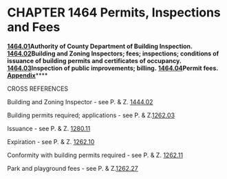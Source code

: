 CHAPTER 1464 Permits, Inspections and Fees
==========================================

[**1464.01**](58e39eb5.html)**Authority of County Department of Building
Inspection.** [**1464.02**](58e9d3cb.html)**Building and Zoning
Inspectors; fees; inspections; conditions of issuance of building
permits and certificates of occupancy.**
[**1464.03**](59044f8e.html)**Inspection of public improvements;
billing.** [**1464.04**](590733b4.html)**Permit fees.**
[**Appendix**](5928797e.html)****

CROSS REFERENCES

Building and Zoning Inspector - see P. & Z. [1444.02](4d24dd4b.html)

Building permits required; applications - see P. &
Z.[1262.03](4d272a92.html)

Issuance - see P. & Z. [1280.11](4d372970.html)

Expiration - see P. & Z. [1262.10](4d46e645.html)

Conformity with building permits required - see P. & Z.
[1262.11](4d4a6a61.html)

Park and playground fees - see P. & Z.[1262.27](4d9758ea.html)

